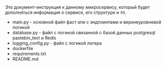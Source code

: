 Это документ-инструкция к данному микросервису, который будет дополняться информация о сервисе, его структуре и тп.

- main.py - основной файл фаст апи с эндпоинтами и верхнеуровневой логикой
- database.py - файл с логикой связанной с базой данных postgresql pastebin_text и Redis
- logging_config.py - файл с логикой логера
- dockerfile
- requirements.txt
- README.md
